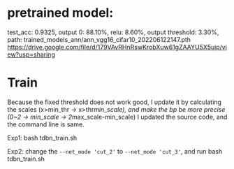 # pretrained model:
test_acc: 0.9325, output 0: 88.10%, relu: 8.60%, output threshold: 3.30%,
path: trained_models_ann/ann_vgg16_cifar10_202206122147.pth
https://drive.google.com/file/d/179VAvRHnRswKrobXuw61gZAAYU5X5uip/view?usp=sharing

# Train
Because the fixed threshold does not work good, 
I update it by calculating the scales (x>min_thr -> x>thr*min_scale),
and make the bp be more precise (0~2 -> min_scale -> 2*max_scale-min_scale)
I updated the source code, and the command line is same.

Exp1: bash tdbn_train.sh

Exp2: change the ``` --net_mode 'cut_2' ``` to ``` --net_mode 'cut_3' ```, and run bash tdbn_train.sh



